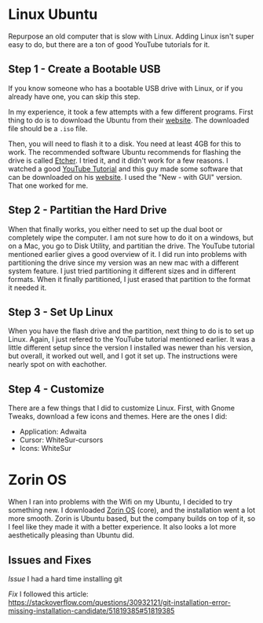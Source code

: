 # Linux Ubuntu

Repurpose an old computer that is slow with Linux. Adding Linux isn't super easy to do, but there are a ton of good YouTube tutorials for it.

## Step 1 - Create a Bootable USB

If you know someone who has a bootable USB drive with Linux, or if you already have one, you can skip this step.

In my experience, it took a few attempts with a few different programs. First thing to do is to download the Ubuntu from their [website](https://ubuntu.com/download/desktop). The downloaded file should be a `.iso` file.

Then, you will need to flash it to a disk. You need at least 4GB for this to work. The recommended software Ubuntu recommends for flashing the drive is called [Etcher](https://www.balena.io/etcher/). I tried it, and it didn't work for a few reasons. I watched a good [YouTube Tutorial](https://youtu.be/IQIaDO9nR6Y) and this guy made some software that can be downloaded on his [website](https://www.gsconrad.com). I used the "New - with GUI" version. That one worked for me.

## Step 2 - Partitian the Hard Drive

When that finally works, you either need to set up the dual boot or completely wipe the computer. I am not sure how to do it on a windows, but on a Mac, you go to Disk Utility, and partitian the drive. The YouTube tutorial mentioned earlier gives a good overview of it. I did run into problems with partitioning the drive since my version was an new mac with a different system feature. I just tried partitioning it different sizes and in different formats. When it finally partitioned, I just erased that partition to the format it needed it.

## Step 3 - Set Up Linux

When you have the flash drive and the partition, next thing to do is to set up Linux. Again, I just refered to the YouTube tutorial mentioned earlier. It was a little different setup since the version I installed was newer than his version, but overall, it worked out well, and I got it set up. The instructions were nearly spot on with eachother.

## Step 4 - Customize

There are a few things that I did to customize Linux. First, with Gnome Tweaks, download a few icons and themes. Here are the ones I did: 

- Application: Adwaita
- Cursor: WhiteSur-cursors
- Icons: WhiteSur


# Zorin OS

When I ran into problems with the Wifi on my Ubuntu, I decided to try something new. I downloaded [Zorin OS](https://zorinos.com/) (core), and the installation went a lot more smooth. Zorin is Ubuntu based, but the company builds on top of it, so I feel like they made it with a better experience. It also looks a lot more aesthetically pleasing than Ubuntu did.

## Issues and Fixes

*Issue* I had a hard time installing git

*Fix* I followed this article: https://stackoverflow.com/questions/30932121/git-installation-error-missing-installation-candidate/51819385#51819385